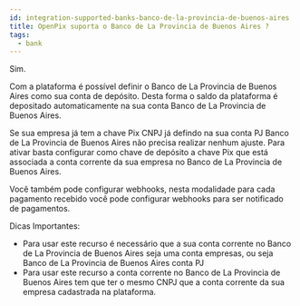 ```yaml
---
id: integration-supported-banks-banco-de-la-provincia-de-buenos-aires
title: OpenPix suporta o Banco de La Provincia de Buenos Aires ?
tags:
  - bank
---
```


Sim.

Com a plataforma é possível definir o Banco de La Provincia de Buenos Aires como sua conta de depósito. Desta forma o saldo da plataforma é depositado automaticamente na sua conta Banco de La Provincia de Buenos Aires.

Se sua empresa já tem a chave Pix CNPJ já defindo na sua conta PJ Banco de La Provincia de Buenos Aires não precisa realizar nenhum ajuste. Para ativar basta configurar como chave de depósito a chave Pix que está associada a conta corrente da sua empresa no Banco de La Provincia de Buenos Aires.

Você também pode configurar webhooks, nesta modalidade para cada pagamento recebido você pode configurar webhooks para ser notificado de pagamentos.

Dicas Importantes:

- Para usar este recurso é necessário que a sua conta corrente no Banco de La Provincia de Buenos Aires seja uma conta empresas, ou seja Banco de La Provincia de Buenos Aires conta PJ
- Para usar este recurso a conta corrente no Banco de La Provincia de Buenos Aires tem que ter o mesmo CNPJ que a conta corrente da sua empresa cadastrada na plataforma.
